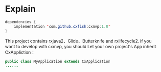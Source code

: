 Explain
=======


```Java
dependencies {
    implementation 'com.github.cxfish:cxmvp:1.0'
}
```


This project contains rxjava2、Glide、Butterknife and rxlifecycle2.
if you want to develop with cxmvp, you should Let your own project's App inherit CxAppliction：


```Java
public class MyApplication extends CxApplication
......
```



